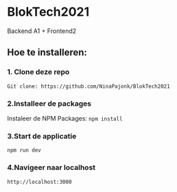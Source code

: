 # BlokTech2021
Backend A1 + Frontend2

## Hoe te installeren:
### 1. Clone deze repo 
`` Git clone: https://github.com/NinaPajonk/BlokTech2021 ``


### 2.Installeer de packages
Instaleer de NPM Packages:
`` npm install ``

### 3.Start de applicatie
`` npm run dev 
``

### 4.Navigeer naar localhost
``http://localhost:3000``




